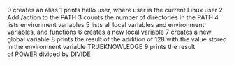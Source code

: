 0 creates an alias
1 prints hello user, where user is the current Linux user
2 Add /action to the PATH
3 counts the number of directories in the PATH
4 lists environment variables
5 lists all local variables and environment variables, and functions
6 creates a new local variable
7 creates a new global variable
8 prints the result of the addition of 128 with the value stored in the environment variable TRUEKNOWLEDGE
9 prints the result of POWER divided by DIVIDE
